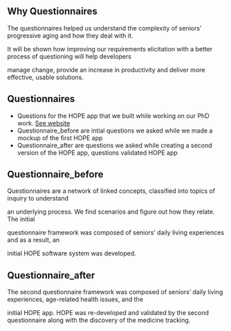 ## Why Questionnaires

The questionnaires helped us understand the complexity of seniors’ progressive aging and how they deal with it.

It will be shown how improving our requirements elicitation with a better process of questioning will help developers

manage change, provide an increase in productivity and deliver more effective, usable solutions.

## Questionnaires

* Questions for the HOPE app that we built while working on our PhD work. [See website](http://appcorewill.com/questions)
* Questionnaire_before are intial questions we asked while we made a mockup of the first HOPE app
* Questionnaire_after are questions we asked while creating a second version of the HOPE app, questions validated HOPE app

## Questionnaire_before

Questionnaires are a network of linked concepts, classified into topics of inquiry to understand 

an underlying process. We find scenarios and figure out how they relate. The initial

questionnaire framework was composed of seniors’ daily living experiences and as a result, an 

initial HOPE software system was developed. 

## Questionnaire_after

The second questionnaire framework was composed of seniors’ daily living experiences, age-related health issues, and the 

initial HOPE app. HOPE was re-developed and validated by the second questionnaire along with the discovery of the medicine tracking.

